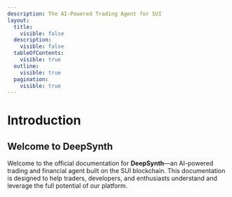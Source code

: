 ```yaml
---
description: The AI-Powered Trading Agent for SUI
layout:
  title:
    visible: false
  description:
    visible: false
  tableOfContents:
    visible: true
  outline:
    visible: true
  pagination:
    visible: true
---
```


# Introduction

## Welcome to DeepSynth

>

Welcome to the official documentation for **DeepSynth**—an AI-powered trading and financial agent built on the SUI blockchain. This documentation is designed to help traders, developers, and enthusiasts understand and leverage the full potential of our platform.

##
